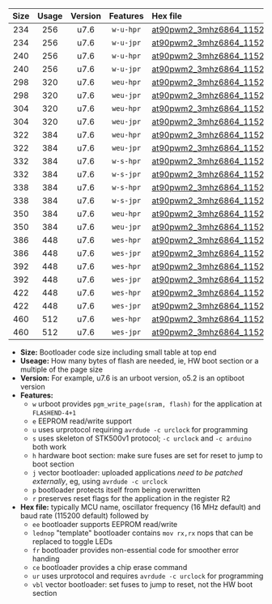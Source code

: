 |Size|Usage|Version|Features|Hex file|
|:-:|:-:|:-:|:-:|:--|
|234|256|u7.6|`w-u-hpr`|[at90pwm2_3mhz6864_115200bps_ur.hex](https://raw.githubusercontent.com/stefanrueger/urboot/main/at90pwm2_3mhz6864_115200bps_ur.hex)|
|234|256|u7.6|`w-u-jpr`|[at90pwm2_3mhz6864_115200bps_ur_vbl.hex](https://raw.githubusercontent.com/stefanrueger/urboot/main/at90pwm2_3mhz6864_115200bps_ur_vbl.hex)|
|240|256|u7.6|`w-u-hpr`|[at90pwm2_3mhz6864_115200bps_lednop_ur.hex](https://raw.githubusercontent.com/stefanrueger/urboot/main/at90pwm2_3mhz6864_115200bps_lednop_ur.hex)|
|240|256|u7.6|`w-u-jpr`|[at90pwm2_3mhz6864_115200bps_lednop_ur_vbl.hex](https://raw.githubusercontent.com/stefanrueger/urboot/main/at90pwm2_3mhz6864_115200bps_lednop_ur_vbl.hex)|
|298|320|u7.6|`weu-hpr`|[at90pwm2_3mhz6864_115200bps_ee_ur.hex](https://raw.githubusercontent.com/stefanrueger/urboot/main/at90pwm2_3mhz6864_115200bps_ee_ur.hex)|
|298|320|u7.6|`weu-jpr`|[at90pwm2_3mhz6864_115200bps_ee_ur_vbl.hex](https://raw.githubusercontent.com/stefanrueger/urboot/main/at90pwm2_3mhz6864_115200bps_ee_ur_vbl.hex)|
|304|320|u7.6|`weu-hpr`|[at90pwm2_3mhz6864_115200bps_ee_lednop_ur.hex](https://raw.githubusercontent.com/stefanrueger/urboot/main/at90pwm2_3mhz6864_115200bps_ee_lednop_ur.hex)|
|304|320|u7.6|`weu-jpr`|[at90pwm2_3mhz6864_115200bps_ee_lednop_ur_vbl.hex](https://raw.githubusercontent.com/stefanrueger/urboot/main/at90pwm2_3mhz6864_115200bps_ee_lednop_ur_vbl.hex)|
|322|384|u7.6|`weu-hpr`|[at90pwm2_3mhz6864_115200bps_ee_lednop_fr_ur.hex](https://raw.githubusercontent.com/stefanrueger/urboot/main/at90pwm2_3mhz6864_115200bps_ee_lednop_fr_ur.hex)|
|322|384|u7.6|`weu-jpr`|[at90pwm2_3mhz6864_115200bps_ee_lednop_fr_ur_vbl.hex](https://raw.githubusercontent.com/stefanrueger/urboot/main/at90pwm2_3mhz6864_115200bps_ee_lednop_fr_ur_vbl.hex)|
|332|384|u7.6|`w-s-hpr`|[at90pwm2_3mhz6864_115200bps.hex](https://raw.githubusercontent.com/stefanrueger/urboot/main/at90pwm2_3mhz6864_115200bps.hex)|
|332|384|u7.6|`w-s-jpr`|[at90pwm2_3mhz6864_115200bps_vbl.hex](https://raw.githubusercontent.com/stefanrueger/urboot/main/at90pwm2_3mhz6864_115200bps_vbl.hex)|
|338|384|u7.6|`w-s-hpr`|[at90pwm2_3mhz6864_115200bps_lednop.hex](https://raw.githubusercontent.com/stefanrueger/urboot/main/at90pwm2_3mhz6864_115200bps_lednop.hex)|
|338|384|u7.6|`w-s-jpr`|[at90pwm2_3mhz6864_115200bps_lednop_vbl.hex](https://raw.githubusercontent.com/stefanrueger/urboot/main/at90pwm2_3mhz6864_115200bps_lednop_vbl.hex)|
|350|384|u7.6|`weu-hpr`|[at90pwm2_3mhz6864_115200bps_ee_lednop_fr_ce_ur.hex](https://raw.githubusercontent.com/stefanrueger/urboot/main/at90pwm2_3mhz6864_115200bps_ee_lednop_fr_ce_ur.hex)|
|350|384|u7.6|`weu-jpr`|[at90pwm2_3mhz6864_115200bps_ee_lednop_fr_ce_ur_vbl.hex](https://raw.githubusercontent.com/stefanrueger/urboot/main/at90pwm2_3mhz6864_115200bps_ee_lednop_fr_ce_ur_vbl.hex)|
|386|448|u7.6|`wes-hpr`|[at90pwm2_3mhz6864_115200bps_ee.hex](https://raw.githubusercontent.com/stefanrueger/urboot/main/at90pwm2_3mhz6864_115200bps_ee.hex)|
|386|448|u7.6|`wes-jpr`|[at90pwm2_3mhz6864_115200bps_ee_vbl.hex](https://raw.githubusercontent.com/stefanrueger/urboot/main/at90pwm2_3mhz6864_115200bps_ee_vbl.hex)|
|392|448|u7.6|`wes-hpr`|[at90pwm2_3mhz6864_115200bps_ee_lednop.hex](https://raw.githubusercontent.com/stefanrueger/urboot/main/at90pwm2_3mhz6864_115200bps_ee_lednop.hex)|
|392|448|u7.6|`wes-jpr`|[at90pwm2_3mhz6864_115200bps_ee_lednop_vbl.hex](https://raw.githubusercontent.com/stefanrueger/urboot/main/at90pwm2_3mhz6864_115200bps_ee_lednop_vbl.hex)|
|422|448|u7.6|`wes-hpr`|[at90pwm2_3mhz6864_115200bps_ee_lednop_fr.hex](https://raw.githubusercontent.com/stefanrueger/urboot/main/at90pwm2_3mhz6864_115200bps_ee_lednop_fr.hex)|
|422|448|u7.6|`wes-jpr`|[at90pwm2_3mhz6864_115200bps_ee_lednop_fr_vbl.hex](https://raw.githubusercontent.com/stefanrueger/urboot/main/at90pwm2_3mhz6864_115200bps_ee_lednop_fr_vbl.hex)|
|460|512|u7.6|`wes-hpr`|[at90pwm2_3mhz6864_115200bps_ee_lednop_fr_ce.hex](https://raw.githubusercontent.com/stefanrueger/urboot/main/at90pwm2_3mhz6864_115200bps_ee_lednop_fr_ce.hex)|
|460|512|u7.6|`wes-jpr`|[at90pwm2_3mhz6864_115200bps_ee_lednop_fr_ce_vbl.hex](https://raw.githubusercontent.com/stefanrueger/urboot/main/at90pwm2_3mhz6864_115200bps_ee_lednop_fr_ce_vbl.hex)|

- **Size:** Bootloader code size including small table at top end
- **Useage:** How many bytes of flash are needed, ie, HW boot section or a multiple of the page size
- **Version:** For example, u7.6 is an urboot version, o5.2 is an optiboot version
- **Features:**
  + `w` urboot provides `pgm_write_page(sram, flash)` for the application at `FLASHEND-4+1`
  + `e` EEPROM read/write support
  + `u` uses urprotocol requiring `avrdude -c urclock` for programming
  + `s` uses skeleton of STK500v1 protocol; `-c urclock` and `-c arduino` both work
  + `h` hardware boot section: make sure fuses are set for reset to jump to boot section
  + `j` vector bootloader: uploaded applications *need to be patched externally*, eg, using `avrdude -c urclock`
  + `p` bootloader protects itself from being overwritten
  + `r` preserves reset flags for the application in the register R2
- **Hex file:** typically MCU name, oscillator frequency (16 MHz default) and baud rate (115200 default) followed by
  + `ee` bootloader supports EEPROM read/write
  + `lednop` "template" bootloader contains `mov rx,rx` nops that can be replaced to toggle LEDs
  + `fr` bootloader provides non-essential code for smoother error handing
  + `ce` bootloader provides a chip erase command
  + `ur` uses urprotocol and requires `avrdude -c urclock` for programming
  + `vbl` vector bootloader: set fuses to jump to reset, not the HW boot section
